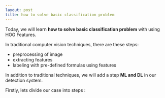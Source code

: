 ```yaml
---
layout: post
title: how to solve basic classification problem
---
```


Today, we will learn **how to solve basic classification problem** with using HOG Features. 

In traditional computer vision techniques, there are these steps:

- preprocessing of image
- extracting features 
- labeling with pre-defined formulas using features

In addition to traditional techniques, we will add a step **ML and DL** in our detection system.

Firstly, lets divide our case into steps :






